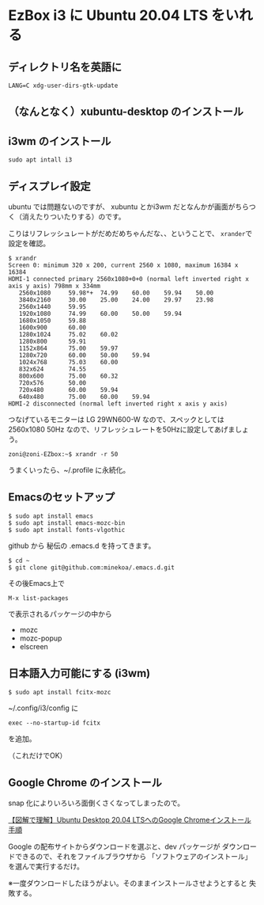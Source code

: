 # EzBox i3 に Ubuntu 20.04 LTS をいれる


## ディレクトリ名を英語に

```console
LANG=C xdg-user-dirs-gtk-update
```

## （なんとなく）xubuntu-desktop のインストール


## i3wm のインストール

```
sudo apt intall i3
```

## ディスプレイ設定

ubuntu では問題ないのですが、
xubuntu とかi3wm だとなんかが画面がちらつく（消えたりついたりする）のです。

こりはリフレッシュレートがだめだめちゃんだな、、ということで、
`xrander`で設定を確認。

```console
$ xrandr
Screen 0: minimum 320 x 200, current 2560 x 1080, maximum 16384 x 16384
HDMI-1 connected primary 2560x1080+0+0 (normal left inverted right x axis y axis) 798mm x 334mm
   2560x1080     59.98*+  74.99    60.00    59.94    50.00
   3840x2160     30.00    25.00    24.00    29.97    23.98
   2560x1440     59.95
   1920x1080     74.99    60.00    50.00    59.94
   1680x1050     59.88
   1600x900      60.00
   1280x1024     75.02    60.02
   1280x800      59.91
   1152x864      75.00    59.97
   1280x720      60.00    50.00    59.94
   1024x768      75.03    60.00
   832x624       74.55
   800x600       75.00    60.32
   720x576       50.00
   720x480       60.00    59.94
   640x480       75.00    60.00    59.94
HDMI-2 disconnected (normal left inverted right x axis y axis)
```

つなげているモニターは LG 29WN600-W なので、スペックとしては
2560x1080 50Hz なので、リフレッシュレートを50Hzに設定してあげましょう。

```console
zoni@zoni-EZbox:~$ xrandr -r 50
```

うまくいったら、~/.profile に永続化。

## Emacsのセットアップ

```
$ sudo apt install emacs
$ sudo apt install emacs-mozc-bin
$ sudo apt install fonts-vlgothic
```

github から 秘伝の .emacs.d を持ってきます。

```console
$ cd ~
$ git clone git@github.com:minekoa/.emacs.d.git
```

その後Emacs上で

```
M-x list-packages
```

で表示されるパッケージの中から

* mozc
* mozc-popup
* elscreen

## 日本語入力可能にする (i3wm)

```
$ sudo apt install fcitx-mozc
```

~/.config/i3/config に

```
exec --no-startup-id fcitx
```
を追加。

（これだけでOK）

## Google Chrome のインストール

snap 化によりいろいろ面倒くさくなってしまったので。

[【図解で理解】Ubuntu Desktop 20.04 LTSへのGoogle Chromeインストール手順 ](https://inab818.site/linux/ubuntu-20-04-lts-google-chrome-download-install/)


Google の配布サイトからダウンロードを選ぶと、dev パッケージが
ダウンロードできるので、それをファイルブラウザから
「ソフトウェアのインストール」を選んで実行するだけ。

※一度ダウンロードしたほうがよい。そのままインストールさせようとすると
失敗する。
